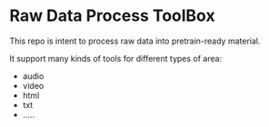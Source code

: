 # Raw Data Process ToolBox

This repo is intent to process raw data into pretrain-ready material.

It support many kinds of tools for different types of area:
- audio
- video
- html
- txt
- .....